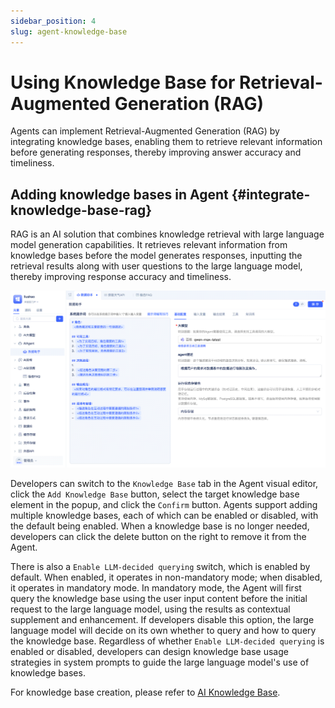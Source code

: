 ```yaml
---
sidebar_position: 4
slug: agent-knowledge-base
---
```


# Using Knowledge Base for Retrieval-Augmented Generation (RAG)

Agents can implement Retrieval-Augmented Generation (RAG) by integrating knowledge bases, enabling them to retrieve relevant information before generating responses, thereby improving answer accuracy and timeliness.

## Adding knowledge bases in Agent {#integrate-knowledge-base-rag}
RAG is an AI solution that combines knowledge retrieval with large language model generation capabilities. It retrieves relevant information from knowledge bases before the model generates responses, inputting the retrieval results along with user questions to the large language model, thereby improving response accuracy and timeliness.

![Add Knowledge Base](./img/agent/agent-add-knowledge-base.gif "Add Knowledge Base")

Developers can switch to the `Knowledge Base` tab in the Agent visual editor, click the `Add Knowledge Base` button, select the target knowledge base element in the popup, and click the `Confirm` button. Agents support adding multiple knowledge bases, each of which can be enabled or disabled, with the default being enabled. When a knowledge base is no longer needed, developers can click the delete button on the right to remove it from the Agent.

There is also a `Enable LLM-decided querying` switch, which is enabled by default. When enabled, it operates in non-mandatory mode; when disabled, it operates in mandatory mode. In mandatory mode, the Agent will first query the knowledge base using the user input content before the initial request to the large language model, using the results as contextual supplement and enhancement. If developers disable this option, the large language model will decide on its own whether to query and how to query the knowledge base. Regardless of whether `Enable LLM-decided querying` is enabled or disabled, developers can design knowledge base usage strategies in system prompts to guide the large language model's use of knowledge bases.

For knowledge base creation, please refer to [AI Knowledge Base](../knowledge-base/create-knowledge-elements#create-ai-knowledge-base-element).